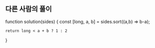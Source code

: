 ## 다른 사람의 풀이

function solution(sides) {
    const [long, a, b] = sides.sort((a,b) => b-a);

    return long < a + b ? 1 : 2
}